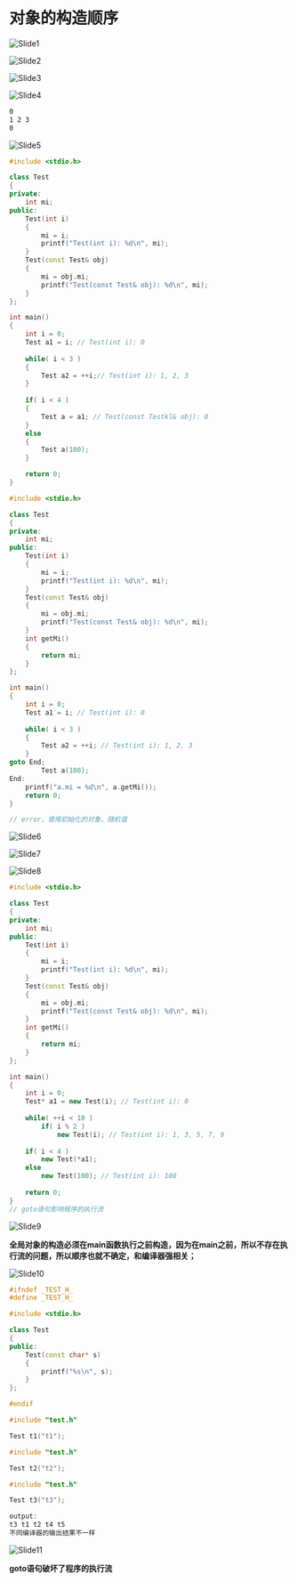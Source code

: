 # 对象的构造顺序



![Slide1](21.对象的构造顺序.assets/Slide1.PNG)



![Slide2](21.对象的构造顺序.assets/Slide2.PNG)



![Slide3](21.对象的构造顺序.assets/Slide3.PNG)



![Slide4](21.对象的构造顺序.assets/Slide4.PNG)

```bash
0
1 2 3
0
```

![Slide5](21.对象的构造顺序.assets/Slide5.PNG)

```cpp
#include <stdio.h>

class Test
{
private:
    int mi;
public:
    Test(int i)
    {
        mi = i;
        printf("Test(int i): %d\n", mi);
    }
    Test(const Test& obj)
    {
        mi = obj.mi;
        printf("Test(const Test& obj): %d\n", mi);
    }
};

int main()
{
    int i = 0;
    Test a1 = i; // Test(int i): 0
        
    while( i < 3 ) 
    {
        Test a2 = ++i;// Test(int i): 1, 2, 3
    }
        
    if( i < 4 )
    {
        Test a = a1; // Test(const Testkl& obj): 0
    }
    else
    {
        Test a(100);
    }

    return 0;
}

```

```cpp
#include <stdio.h>

class Test
{
private:
    int mi;
public:
    Test(int i)
    {
        mi = i;
        printf("Test(int i): %d\n", mi);
    }
    Test(const Test& obj)
    {
        mi = obj.mi;
        printf("Test(const Test& obj): %d\n", mi);
    }
    int getMi()
    {
        return mi;
    }
};

int main()
{
    int i = 0;
    Test a1 = i; // Test(int i): 0
        
    while( i < 3 )
    {
        Test a2 = ++i; // Test(int i): 1, 2, 3
    }
goto End;       
        Test a(100);
End:
    printf("a.mi = %d\n", a.getMi());
    return 0;
}

// error，使用初始化的对象，随机值
```

![Slide6](21.对象的构造顺序.assets/Slide6.PNG)



![Slide7](21.对象的构造顺序.assets/Slide7.PNG)



![Slide8](21.对象的构造顺序.assets/Slide8.PNG)

```cpp
#include <stdio.h>

class Test
{
private:
    int mi;
public:
    Test(int i)
    {
        mi = i;
        printf("Test(int i): %d\n", mi);
    }
    Test(const Test& obj)
    {
        mi = obj.mi;
        printf("Test(const Test& obj): %d\n", mi);
    }
    int getMi()
    {
        return mi;
    }
};

int main()
{
    int i = 0;
    Test* a1 = new Test(i); // Test(int i): 0
        
    while( ++i < 10 )
        if( i % 2 )
            new Test(i); // Test(int i): 1, 3, 5, 7, 9
        
    if( i < 4 )
        new Test(*a1);
    else
        new Test(100); // Test(int i): 100
        
    return 0;
}
// goto语句影响程序的执行流

```

![Slide9](21.对象的构造顺序.assets/Slide9.PNG)

**全局对象的构造必须在main函数执行之前构造，因为在main之前，所以不存在执行流的问题，所以顺序也就不确定，和编译器强相关；**

![Slide10](21.对象的构造顺序.assets/Slide10.PNG)

```cpp
#ifndef _TEST_H_
#define _TEST_H_

#include <stdio.h>

class Test
{
public:
    Test(const char* s)
    {
        printf("%s\n", s);
    }
};

#endif
```

```cpp
#include "test.h"

Test t1("t1");

```

```cpp
#include "test.h"

Test t2("t2");

```

```cpp
#include "test.h"

Test t3("t3");

```

```cpp
output:
t3 t1 t2 t4 t5
不同编译器的输出结果不一样
```

![Slide11](21.对象的构造顺序.assets/Slide11.PNG)

**goto语句破坏了程序的执行流**